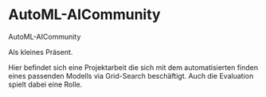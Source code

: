 # AutoML-AICommunity
AutoML-AICommunity

Als kleines Präsent.

Hier befindet sich eine Projektarbeit die sich mit dem automatisierten finden eines passenden Modells via Grid-Search beschäftigt. 
Auch die Evaluation spielt dabei eine Rolle.

